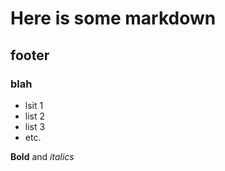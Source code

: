 # Here is some markdown
## footer
### blah

* lsit 1
* list 2
* list 3
* etc.

**Bold** and *italics*